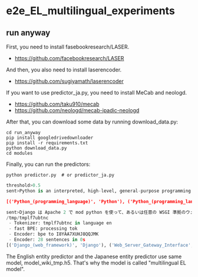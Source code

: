 # e2e_EL_multilingual_experiments

## run anyway

First, you need to install fasebookresearch/LASER.

- https://github.com/facebookresearch/LASER

And then, you also need to install laserencoder.

- https://github.com/sugiyamath/laserencoder

If you want to use predictor_ja.py, you need to install MeCab and neologd.

- https://github.com/taku910/mecab
- https://github.com/neologd/mecab-ipadic-neologd

After that, you can download some data by running download_data.py:

```
cd run_anyway
pip install googledrivedownloader
pip install -r requirements.txt
python download_data.py
cd modules
```

Finally, you can run the predictors:

```
python predictor.py  # or predictor_ja.py
```

```python
threshold>0.5
sent>Python is an interpreted, high-level, general-purpose programming language. Created by Guido van Rossum and first released in 1991, Python's design philosophy emphasizes code readability with its notable use of significant whitespace. Its language constructs and object-oriented approach aims to help programmers write clear, logical code for small and large-scale projects.

[('Python_(programming_language)', 'Python'), ('Python_(programming_language)', 'Python'), ('Programming_language', 'programming language'), ('General-purpose_programming_language', 'general-purpose programming language'), ('Guido_van_Rossum', 'Guido van Rossum')]
```

```python
sent>Django は Apache 2 で mod python を使って、あるいは任意の WSGI 準拠のウェブサーバで動作させることができる。NginxとuWSGIでも動作が可能となっている。 Django は FastCGI サーバを起動することができ、FastCGI をサポートする任意のウェブサーバのバックエンドで使用することができる。
/tmp/tmplf7ubtnc
 - Tokenizer: tmplf7ubtnc in language en
 - fast BPE: processing tok
 - Encoder: bpe to I8YAA7XUHJ8QQJMK
 - Encoder: 28 sentences in 0s
[('Django_(web_framework)', 'Django'), ('Web_Server_Gateway_Interface', 'WSGI'), ('Web_server', 'ウェブサーバ'), ('Nginx', 'Nginx'), ('UWSGI', 'uWSGI'), ('Django_(web_framework)', 'Django'), ('FastCGI', 'FastCGI'), ('Server_(computing)', 'サーバ'), ('FastCGI', 'FastCGI'), ('Web_server', 'ウェブサーバ'), ('Front_and_back_ends', 'バックエンド')]
```

The English entity predictor and the Japanese entity predictor use same model, model_wiki_tmp.h5. That's why the model is called "multilingual EL model".